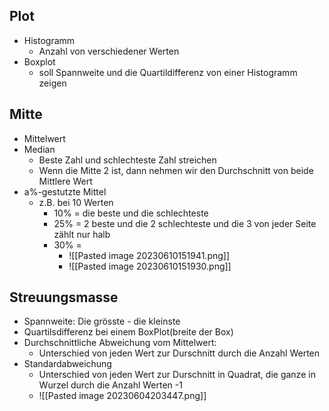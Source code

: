 ## Plot
- Histogramm
	- Anzahl von verschiedener Werten
- Boxplot
	- soll Spannweite und die Quartildifferenz von einer Histogramm zeigen 

## Mitte
- Mittelwert
- Median
	- Beste Zahl und schlechteste Zahl streichen
	- Wenn die Mitte 2 ist, dann nehmen wir den Durchschnitt von beide Mittlere Wert
- a%-gestutzte Mittel
	- z.B. bei 10 Werten
		- 10% = die beste und die schlechteste
		- 25% = 2 beste und die 2 schlechteste und die 3 von jeder Seite zählt nur halb
		- 30% = 
			- ![[Pasted image 20230610151941.png]]
			- ![[Pasted image 20230610151930.png]]

## Streuungsmasse
- Spannweite: Die grösste - die kleinste
- Quartilsdifferenz bei einem BoxPlot(breite der Box)
- Durchschnittliche Abweichung vom Mittelwert:
	- Unterschied von jeden Wert zur Durschnitt durch die Anzahl Werten
- Standardabweichung
	- Unterschied von jeden Wert zur Durschnitt in Quadrat, die ganze in Wurzel durch die Anzahl Werten -1
	- ![[Pasted image 20230604203447.png]]